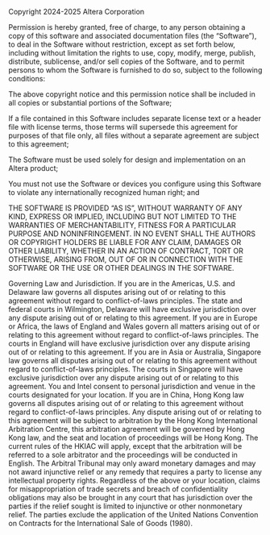 Copyright 2024-2025 Altera Corporation

Permission is hereby granted, free of charge, to any person obtaining a copy of this software and associated documentation files (the “Software”), to deal in the Software without restriction, except as set forth below, including without limitation the rights to use, copy, modify, merge, publish, distribute, sublicense, and/or sell copies of the Software, and to permit persons to whom the Software is furnished to do so, subject to the following conditions:

The above copyright notice and this permission notice shall be included in all copies or substantial portions of the Software; 

If a file contained in this Software includes separate license text or a header file with license terms, those terms will supersede this agreement for purposes of that file only, all files without a separate agreement are subject to this agreement;

The Software must be used solely for design and implementation on an Altera product; 

You must not use the Software or devices you configure using this Software to violate any internationally recognized human right; and 

THE SOFTWARE IS PROVIDED “AS IS”, WITHOUT WARRANTY OF ANY KIND, EXPRESS OR IMPLIED, INCLUDING BUT NOT LIMITED TO THE WARRANTIES OF MERCHANTABILITY, FITNESS FOR A PARTICULAR PURPOSE AND NONINFRINGEMENT. IN NO EVENT SHALL THE AUTHORS OR COPYRIGHT HOLDERS BE LIABLE FOR ANY CLAIM, DAMAGES OR OTHER LIABILITY, WHETHER IN AN ACTION OF CONTRACT, TORT OR OTHERWISE, ARISING FROM, OUT OF OR IN CONNECTION WITH THE SOFTWARE OR THE USE OR OTHER DEALINGS IN THE SOFTWARE.

Governing Law and Jurisdiction. If you are in the Americas, U.S. and Delaware law governs all disputes arising out of or relating to this agreement without regard to conflict-of-laws principles. The state and federal courts in Wilmington, Delaware will have exclusive jurisdiction over any dispute arising out of or relating to this agreement. If you are in Europe or Africa, the laws of England and Wales govern all matters arising out of or relating to this agreement without regard to conflict-of-laws principles. The courts in England will have exclusive jurisdiction over any dispute arising out of or relating to this agreement. If you are in Asia or Australia, Singapore law governs all disputes arising out of or relating to this agreement without regard to conflict-of-laws principles. The courts in Singapore will have exclusive jurisdiction over any dispute arising out of or relating to this agreement. You and Intel consent to personal jurisdiction and venue in the courts designated for your location. If you are in China, Hong Kong law governs all disputes arising out of or relating to this agreement without regard to conflict-of-laws principles. Any dispute arising out of or relating to this agreement will be subject to arbitration by the Hong Kong International Arbitration Centre, this arbitration agreement will be governed by Hong Kong law, and the seat and location of proceedings will be Hong Kong. The current rules of the HKIAC will apply, except that the arbitration will be referred to a sole arbitrator and the proceedings will be conducted in English. The Arbitral Tribunal may only award monetary damages and may not award injunctive relief or any remedy that requires a party to license any intellectual property rights. Regardless of the above or your location, claims for misappropriation of trade secrets and breach of confidentiality obligations may also be brought in any court that has jurisdiction over the parties if the relief sought is limited to injunctive or other nonmonetary relief. The parties exclude the application of the United Nations Convention on Contracts for the International Sale of Goods (1980).

